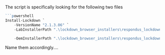 The script is specifically looking for the following two files

```powershell
```powershell
Install-Lockdown `
    -VersionName "2.1.3.06" `
    -LabInstallerPath ".\lockdown_browser_installers\respondus_lockdown_browser_lab_edition.msi" `

    -OemInstallerPath ".\lockdown_browser_installers\respondus_lockdown_browser_lab_oem.msi"
```


Name them accordingly....
